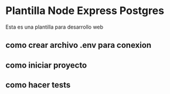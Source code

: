 # Plantilla Node Express Postgres

Esta es una plantilla para desarrollo web

## como crear archivo .env para conexion

## como iniciar proyecto

## como hacer tests